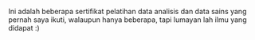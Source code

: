 Ini adalah beberapa sertifikat pelatihan data analisis dan data sains yang pernah saya ikuti, walaupun hanya beberapa, tapi lumayan lah ilmu yang didapat :)
